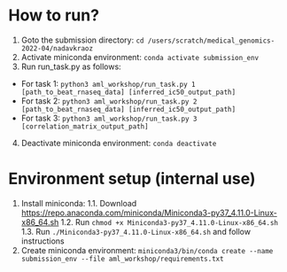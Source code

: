 How to run?
===========

1. Goto the submission directory: `cd /users/scratch/medical_genomics-2022-04/nadavkraoz`
2. Activate miniconda environment: `conda activate submission_env`
3. Run run_task.py as follows:
* For task 1: `python3 aml_workshop/run_task.py 1 [path_to_beat_rnaseq_data] [inferred_ic50_output_path]`
* For task 2: `python3 aml_workshop/run_task.py 2 [path_to_beat_rnaseq_data] [inferred_ic50_output_path]`
* For task 3: `python3 aml_workshop/run_task.py 3 [correlation_matrix_output_path]`
4. Deactivate miniconda environment: `conda deactivate`


Environment setup (internal use)
================================
1. Install miniconda:
1.1. Download https://repo.anaconda.com/miniconda/Miniconda3-py37_4.11.0-Linux-x86_64.sh
1.2. Run `chmod +x Miniconda3-py37_4.11.0-Linux-x86_64.sh`
1.3. Run `./Miniconda3-py37_4.11.0-Linux-x86_64.sh` and follow instructions
2. Create miniconda environment: `miniconda3/bin/conda create --name submission_env --file aml_workshop/requirements.txt`
